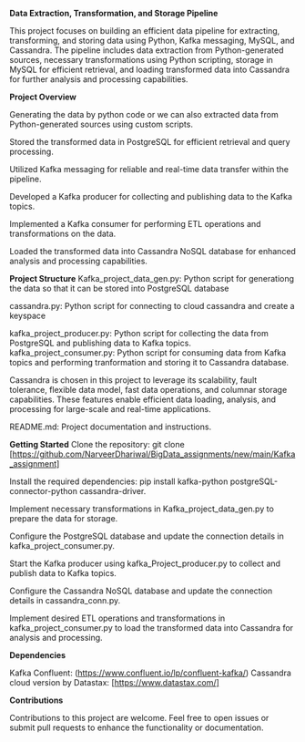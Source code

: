 **Data Extraction, Transformation, and Storage Pipeline**

This project focuses on building an efficient data pipeline for extracting, transforming, and storing data using Python, Kafka messaging, MySQL, and Cassandra. The pipeline includes data extraction from Python-generated sources, necessary transformations using Python scripting, storage in MySQL for efficient retrieval, and loading transformed data into Cassandra for further analysis and processing capabilities.

**Project Overview**

Generating the data by python code or we can also extracted data from Python-generated sources using custom scripts.

Stored the transformed data in PostgreSQL for efficient retrieval and query processing.

Utilized Kafka messaging for reliable and real-time data transfer within the pipeline.

Developed a Kafka producer for collecting and publishing data to the Kafka topics.

Implemented a Kafka consumer for performing ETL operations and transformations on the data.

Loaded the transformed data into Cassandra NoSQL database for enhanced analysis and processing capabilities.

**Project Structure**
Kafka_project_data_gen.py: Python script for generationg the data so that it can be stored into PostgreSQL database

cassandra.py: Python script for connecting to cloud cassandra and create a keyspace

kafka_project_producer.py: Python script for collecting the data from PostgreSQL and publishing data to Kafka topics.
kafka_project_consumer.py: Python script for consuming data from Kafka topics and performing tranformation and storing it to Cassandra database.

Cassandra is chosen in this project to leverage its scalability, fault tolerance, flexible data model, fast data operations, and columnar storage capabilities. These features enable efficient data loading, analysis, and processing for large-scale and real-time applications.

README.md: Project documentation and instructions.

**Getting Started**
Clone the repository: git clone [https://github.com/NarveerDhariwal/BigData_assignments/new/main/Kafka_assignment]

Install the required dependencies: pip install kafka-python postgreSQL-connector-python cassandra-driver.

Implement necessary transformations in Kafka_project_data_gen.py to prepare the data for storage.

Configure the PostgreSQL database and update the connection details in kafka_project_consumer.py.

Start the Kafka producer using kafka_Project_producer.py to collect and publish data to Kafka topics.

Configure the Cassandra NoSQL database and update the connection details in cassandra_conn.py.

Implement desired ETL operations and transformations in kafka_project_consumer.py to load the transformed data into Cassandra for analysis and processing.

**Dependencies**

Kafka Confluent: (https://www.confluent.io/lp/confluent-kafka/)
Cassandra cloud version by Datastax: [https://www.datastax.com/]

**Contributions**

Contributions to this project are welcome. Feel free to open issues or submit pull requests to enhance the functionality or documentation.
